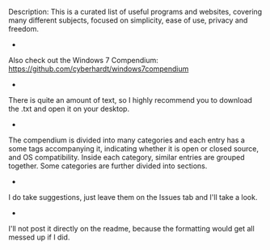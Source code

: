 Description: This is a curated list of useful programs and websites, covering many different subjects, focused on simplicity, ease of use, privacy and freedom.

-

Also check out the Windows 7 Compendium: https://github.com/cyberhardt/windows7compendium

-

There is quite an amount of text, so I highly recommend you to download the .txt and open it on your desktop.

-

The compendium is divided into many categories and each entry has a some tags accompanying it, indicating whether it is open or closed source, and OS compatibility. Inside each category, similar entries are grouped together. Some categories are further divided into sections.

-

I do take suggestions, just leave them on the Issues tab and I'll take a look.

-

I'll not post it directly on the readme, because the formatting would get all messed up if I did.
